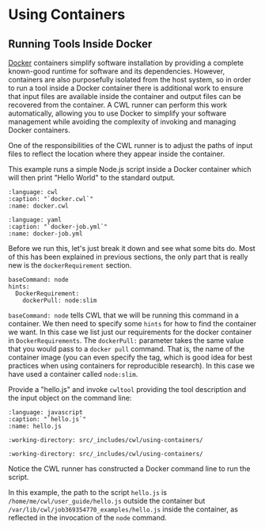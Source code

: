 # Using Containers

## Running Tools Inside Docker

[Docker][docker] containers simplify software installation by providing a
complete known-good runtime for software and its dependencies.  However,
containers are also purposefully isolated from the host system, so in
order to run a tool inside a Docker container there is additional work to
ensure that input files are available inside the container and output
files can be recovered from the container.  A CWL runner can perform this work
automatically, allowing you to use Docker to simplify your software
management while avoiding the complexity of invoking and managing Docker
containers.

One of the responsibilities of the CWL runner is to adjust the paths of
input files to reflect the location where they appear inside the container.

This example runs a simple Node.js script inside a Docker container which will
then print "Hello World" to the standard output.

```{literalinclude} /_includes/cwl/using-containers/docker.cwl
:language: cwl
:caption: "`docker.cwl`"
:name: docker.cwl
```

```{literalinclude} /_includes/cwl/using-containers/docker-job.yml
:language: yaml
:caption: "`docker-job.yml`"
:name: docker-job.yml
```

Before we run this, let's just break it down and see what some bits do.  Most of this
has been explained in previous sections, the only part that is really new is the `dockerRequirement`
section.

```cwl
baseCommand: node
hints:
  DockerRequirement:
    dockerPull: node:slim
```

`baseCommand: node` tells CWL that we will be running this command in a container. We
then need to specify some `hints` for how to find the container we want.  In this case we list
just our requirements for the docker container in `DockerRequirements`.  The `dockerPull:`
parameter takes the same value that you would pass to a `docker pull` command. That is,
the name of the container image (you can even specify the tag, which is good idea for
best practices when using containers for reproducible research). In this case we have
used a container called `node:slim`.

Provide a "hello.js" and invoke `cwltool` providing the tool description and the
input object on the command line:

```{literalinclude} /_include/cwl/using-containers/hello.js
:language: javascript
:caption: "`hello.js`"
:name: hello.js
```

```{runcmd} cwltool docker.cwl docker-job.yml
:working-directory: src/_includes/cwl/using-containers/
```

```{runcmd} cat output.txt
:working-directory: src/_includes/cwl/using-containers/
```

Notice the CWL runner has constructed a Docker command line to run the
script.

In this example, the path to the script `hello.js` is `/home/me/cwl/user_guide/hello.js`
outside the container but `/var/lib/cwl/job369354770_examples/hello.js` inside
the container, as reflected in the invocation of the `node` command.

[docker]: https://docker.io
